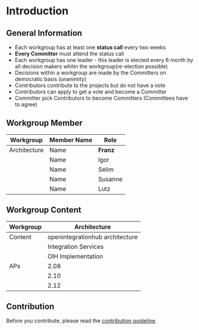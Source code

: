 # Introduction

## General Information
- Each workgroup has at least one **status call** every two weeks
- **Every Committer** must attend the status call
- Each workgroup has one leader - this leader is elected every 6 month by all decision makers whitin the workgroup(re-election possible)
- Decisions within a workgroup are made by the Committers on democratic basis (unanimity)
- Contributors contribute to the projects but do not have a vote
- Contributors can apply to get a vote and become a Committer
- Committer pick Contributors to become Committers (Committees have to agree)

## Workgroup Member

| Workgroup  | Member Name | Role |
| ------------- | ------------- | ------------- |
| Architecture  | Name  | **Franz**  |
|  | Name  | Igor  |
|  | Name  | Selim  |
|  | Name  | Susanne  |
|  | Name  | Lutz  |

## Workgroup Content

| Workgroup  | Architecture |
| ------------- | ------------- |
| Content  | openintegrationhub architecture |
|  | Integration Services  |
|  | OIH Implementation  |  
| APs | 2.08 |
|  | 2.10 |
|  | 2.12 |

## Contribution

Before you contribute, please read the [contribution guideline](https://github.com/openintegrationhub/Architecture/blob/master/CONTRIBUTING.md).
